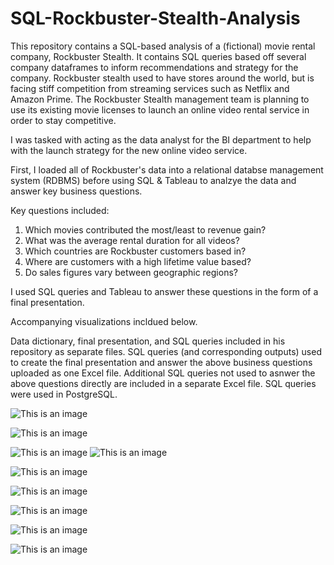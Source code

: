 # SQL-Rockbuster-Stealth-Analysis
This repository contains a SQL-based analysis of a (fictional) movie rental company, Rockbuster Stealth. It contains SQL queries based off several company dataframes to inform recommendations and strategy for the company. 
Rockbuster stealth used to have stores around the world, but is facing stiff competition from streaming services such as Netflix and Amazon Prime. The Rockbuster Stealth management team is planning to use its existing movie licenses to launch an online video rental service in order to stay competitive. 

I was tasked with acting as the data analyst for the BI department to help with the launch strategy for the new online video service.

First, I loaded all of Rockbuster's data into a relational databse management system (RDBMS) before using SQL & Tableau to analzye the data and answer key business questions.

Key questions included:
1. Which movies contributed the most/least to revenue gain?
2. What was the average rental duration for all videos?
3. Which countries are Rockbuster customers based in?
4. Where are customers with a high lifetime value based?
5. Do sales figures vary between geographic regions?

I used SQL queries and Tableau to answer these questions in the form of a final presentation.

Accompanying visualizations incldued below.

Data dictionary, final presentation, and SQL queries included in his repository as separate files. SQL queries (and corresponding outputs) used to create the final presentation and answer the above business questions uploaded as one Excel file. Additional SQL queries not used to asnwer the above questions directly are included in a separate Excel file. SQL queries were used in PostgreSQL. 



![This is an image](https://user-images.githubusercontent.com/97590184/149231780-71ae2aa8-728a-41a0-94ca-ffce5391281b.png)


![This is an image](https://user-images.githubusercontent.com/97590184/149232251-ad7704a8-c610-4bea-93b9-6f9fa4768554.png)


![This is an image](https://user-images.githubusercontent.com/97590184/149232511-4a197067-960a-4cb4-9254-82f2b59ff1c5.png)
![This is an image](https://user-images.githubusercontent.com/97590184/149232577-d4a434dc-d4f0-4682-8338-9d0acb9a1915.png)


![This is an image](https://user-images.githubusercontent.com/97590184/149232772-763498b4-0833-45da-b9b6-0df7809b25e0.png)



![This is an image](https://user-images.githubusercontent.com/97590184/149233405-ec0ec7cb-3203-4b41-ac88-bf8e0768809f.png)



![This is an image](https://user-images.githubusercontent.com/97590184/149233533-3ed6bfe9-44ac-4f51-8e96-099aacfc2dcb.png)



![This is an image](https://user-images.githubusercontent.com/97590184/149233668-9c4c4ca2-fd5f-4361-b011-a656d0e35840.png)


![This is an image](https://user-images.githubusercontent.com/97590184/149233772-168fb71f-3d29-44ea-b22a-bccaaef754f2.png)

